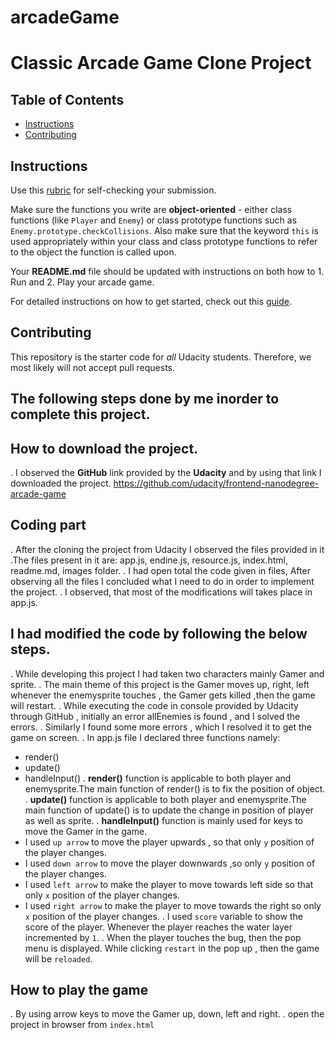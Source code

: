 # arcadeGame
# Classic Arcade Game Clone Project

## Table of Contents

- [Instructions](#instructions)
- [Contributing](#contributing)

## Instructions

Use this [rubric](https://review.udacity.com/#!/rubrics/15/view) for self-checking your submission.

Make sure the functions you write are **object-oriented** - either class functions (like `Player` and `Enemy`) or class prototype functions such as `Enemy.prototype.checkCollisions`. Also make sure that the keyword `this` is used appropriately within your class and class prototype functions to refer to the object the function is called upon.

Your **README.md** file should be updated with instructions on both how to 1. Run and 2. Play your arcade game.

For detailed instructions on how to get started, check out this [guide](https://docs.google.com/document/d/1v01aScPjSWCCWQLIpFqvg3-vXLH2e8_SZQKC8jNO0Dc/pub?embedded=true).

## Contributing

This repository is the starter code for _all_ Udacity students. Therefore, we most likely will not accept pull requests.
## The following steps done by me inorder to complete this project.
## How to download the project.
. I observed the **GitHub** link provided by the **Udacity** and by using that link I downloaded the project.
https://github.com/udacity/frontend-nanodegree-arcade-game
## Coding part
. After the cloning the project from Udacity I observed the files provided in it .The files present in it are:
      app.js, endine.js, resource.js, index.html, readme.md, images folder.
. I had open total the code given in files, After observing all the files I concluded what I need to do in order to implement the project.
. I observed, that most of the modifications will takes place in app.js.
## I had modified the code by following the below steps.
. While developing this project I had taken two characters mainly Gamer and sprite.
. The main theme of this project is the Gamer moves up, right, left whenever the enemysprite
 touches , the Gamer gets killed ,then the game will restart.
. While executing the code in console provided by Udacity through GitHub , initially an error  allEnemies is found , and I solved the errors.
. Similarly I found some more errors , which I resolved it to get the game on screen.
. In app.js file I declared three functions namely:
  + render()
  + update()
  + handleInput()
. **render()** function is applicable to both player and enemysprite.The main function of render() is to fix the position of object.
. **update()** function is applicable to both player and enemysprite.The main function of update() is to update the change in position of player as well as sprite.
. **handleInput()** function is mainly used for keys to move the Gamer in the game.
 + I used `up arrow` to move the player upwards , so that only `y` position of the player changes.
 + I used `down arrow` to move the player downwards ,so only `y` position of the player changes.
 + I used `left arrow` to make the player to move towards left side so that only `x` position of the player changes.
 + I used `right arrow` to make the player to move towards the right so only `x` position of the player changes.
. I used `score` variable to show the score of the player. Whenever the player reaches the water layer incremented by `1`.
. When the player touches the bug, then the pop menu is displayed. While clicking `restart` in the pop up , then the game will be `reloaded`.
## How to play the game
. By using arrow keys to move the Gamer up, down, left and right.
. open the project in browser from `index.html`  
